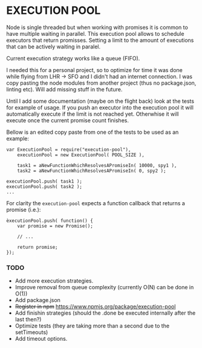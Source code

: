 EXECUTION POOL
========================

Node is single threaded but when working with promises it is common to have multiple waiting in parallel. This execution pool allows to schedule executors that return promisses. Setting a limit to the amount of executions that can be actively waiting in paralel. 

Current execution strategy works like a queue (FIFO).

I needed this for a personal project, so to optimize for time it was done while flying from LHR -> SFO and I didn't had an internet connection. I was copy pasting the node modules from another project (thus no package.json, linting etc). Will add missing stuff in the future.

Until I add some documentation (maybe on the flight back) look at the tests for example of usage. If you push an executor into the execution pool it will automatically execute if the limit is not reached yet. Otherwhise it will execute once the current promise count finishes.

Bellow is an edited copy paste from one of the tests to be used as an example:

```
var ExecutionPool = require("execution-pool"),
    executionPool = new ExecutionPool( POOL_SIZE ),

    task1 = aNewFunctionWhichResolvesAPromiseIn( 10000, spy1 ),
    task2 = aNewFunctionWhichResolvesAPromiseIn( 0, spy2 );
            
executionPool.push( task1 );
executionPool.push( task2 );
...

```

For clarity the `execution-pool` expects a function callback that returns a promise (i.e.):

```
èxecutionPool.push( function() {
    var promise = new Promise();
    
    // ... 
    
    return promise;
});
```

### TODO

- Add more execution strategies.
- Improve removal from queue complexity (currently O(N) can be done in O(1))
- Add package.json
- ~~Register in npm~~ https://www.npmjs.org/package/execution-pool
- Add finishin strategies (should the .done be executed internally after the last then?)
- Optimize tests (they are taking more than a second due to the setTimeouts)
- Add timeout options.
